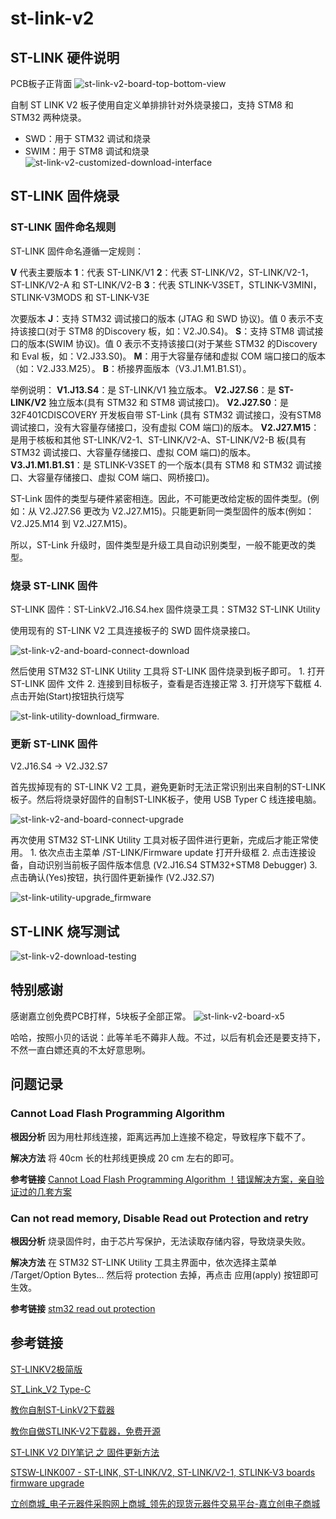 # st-link-v2

## ST-LINK 硬件说明

PCB板子正背面
![st-link-v2-board-top-bottom-view](images/st-link-v2-board-top-bottom-view_954x716.jpg)

自制 ST LINK V2 板子使用自定义单排排针对外烧录接口，支持 STM8 和 STM32 两种烧录。
- SWD：用于 STM32 调试和烧录
- SWIM：用于 STM8 调试和烧录
![st-link-v2-customized-download-interface](images/st-link-v2-customized-download-interface.png)


## ST-LINK 固件烧录

### ST-LINK 固件命名规则

ST-LINK 固件命名遵循一定规则：

**V** 代表主要版本
**1**：代表 ST-LINK/V1
**2**：代表 ST-LINK/V2，ST-LINK/V2-1，ST-LINK/V2-A 和 ST-LINK/V2-B
**3**：代表 STLINK-V3SET，STLINK-V3MINI，STLINK-V3MODS 和 ST-LINK-V3E

次要版本
**J**：支持 STM32 调试接口的版本 (JTAG 和 SWD 协议)。值 0 表示不支持该接口(对于 STM8 的Discovery 板，如：V2.J0.S4)。
**S**：支持 STM8 调试接口的版本(SWIM 协议)。值 0 表示不支持该接口(对于某些 STM32 的Discovery 和 Eval 板，如：V2.J33.S0)。
**M**：用于大容量存储和虚拟 COM 端口接口的版本（如：V2.J33.M25）。
**B**：桥接界面版本（V3.J1.M1.B1.S1）。


举例说明：
**V1.J13.S4**：是 ST-LINK/V1 独立版本。
**V2.J27.S6**：是 **ST-LINK/V2** 独立版本(具有 STM32 和 STM8 调试接口)。
**V2.J27.S0**：是 32F401CDISCOVERY 开发板自带 ST-Link (具有 STM32 调试接口，没有STM8 调试接口，没有大容量存储接口，没有虚拟 COM 端口)的版本。
**V2.J27.M15**：是用于核板和其他 ST-LINK/V2-1、ST-LINK/V2-A、ST-LINK/V2-B 板(具有 STM32 调试接口、大容量存储接口、虚拟 COM 端口)的版本。
**V3.J1.M1.B1.S1**：是 STLINK-V3SET 的一个版本(具有 STM8 和 STM32 调试接口、大容量存储接口、虚拟 COM 端口、网桥接口)。


ST-Link 固件的类型与硬件紧密相连。因此，不可能更改给定板的固件类型。(例如：从 V2.J27.S6 更改为 V2.J27.M15)。只能更新同一类型固件的版本(例如：V2.J25.M14 到 V2.J27.M15)。

所以，ST-Link 升级时，固件类型是升级工具自动识别类型，一般不能更改的类型。



### 烧录 ST-LINK 固件

ST-LINK 固件：ST-LinkV2.J16.S4.hex
固件烧录工具：STM32 ST-LINK Utility

使用现有的 ST-LINK V2 工具连接板子的 SWD 固件烧录接口。

![st-link-v2-and-board-connect-download](images/st-link-v2-and-board-connect-download_954x716.jpg)

然后使用 STM32 ST-LINK Utility 工具将 ST-LINK 固件烧录到板子即可。
	1. 打开 ST-LINK 固件 文件
	2. 连接到目标板子，查看是否连接正常
	3. 打开烧写下载框
	4. 点击开始(Start)按钮执行烧写

![st-link-utility-download_firmware.](images/st-link-utility-download_firmware.png)



### 更新 ST-LINK 固件
V2.J16.S4 -> V2.J32.S7

首先拔掉现有的 ST-LINK V2 工具，避免更新时无法正常识别出来自制的ST-LINK板子。然后将烧录好固件的自制ST-LINK板子，使用 USB Typer C 线连接电脑。

![st-link-v2-and-board-connect-upgrade](images/st-link-v2-and-board-connect-upgrade_954x716.jpg)

再次使用 STM32 ST-LINK Utility 工具对板子固件进行更新，完成后才能正常使用。
	1. 依次点击主菜单 /ST-LINK/Firmware update 打开升级框
	2. 点击连接设备，自动识别当前板子固件版本信息 (V2.J16.S4 STM32+STM8 Debugger)
	3. 点击确认(Yes)按钮，执行固件更新操作 (V2.J32.S7)

![st-link-utility-upgrade_firmware](images/st-link-utility-upgrade_firmware.png)


## ST-LINK 烧写测试

![st-link-v2-download-testing](images/st-link-v2-download-testing_954x716.jpg)


## 特别感谢

感谢嘉立创免费PCB打样，5块板子全部正常。
![st-link-v2-board-x5](images/st-link-v2-board-x5_954x716.jpg)


哈哈，按照小贝的话说：此等羊毛不薅非人哉。不过，以后有机会还是要支持下，不然一直白嫖还真的不太好意思咧。


## 问题记录

### Cannot Load Flash Programming Algorithm

**根因分析**
因为用杜邦线连接，距离远再加上连接不稳定，导致程序下载不了。

**解决方法**
将 40cm 长的杜邦线更换成 20 cm 左右的即可。

**参考链接**
[Cannot Load Flash Programming Algorithm ！错误解决方案，亲自验证过的几套方案](https://blog.csdn.net/qq_35671135/article/details/87865259)


### Can not read memory, Disable Read out Protection and retry

**根因分析**
烧录固件时，由于芯片写保护，无法读取存储内容，导致烧录失败。

**解决方法**
在 STM32 ST-LINK Utility 工具主界面中，依次选择主菜单 /Target/Option Bytes...
然后将 protection 去掉，再点击 应用(apply) 按钮即可生效。

**参考链接**
[stm32 read out protection](https://blog.csdn.net/yazhouren/article/details/77674718)


## 参考链接

[ST-LINKV2极简版](https://oshwhub.com/jdsuchen/st-linkv2-ji-jian-ban)

[ST_Link_V2 Type-C](https://oshwhub.com/Aegis/st_link_v2)

[教你自制ST-LinkV2下载器](https://blog.csdn.net/u011976086/article/details/53817901)

[教你自做STLINK-V2下载器，免费开源](https://www.cnblogs.com/pudonglin/p/14216141.html)

[ST-LINK V2 DIY笔记 之 固件更新方法](https://www.cnblogs.com/cuter/p/8879993.html)

[STSW-LINK007 - ST-LINK, ST-LINK/V2, ST-LINK/V2-1, STLINK-V3 boards firmware upgrade](https://www.st.com/en/development-tools/stsw-link007.html)

[立创商城_电子元器件采购网上商城_领先的现货元器件交易平台-嘉立创电子商城](https://www.szlcsc.com/)

